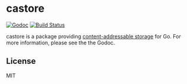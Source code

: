 # castore

[![Godoc](http://img.shields.io/badge/godoc-reference-blue.svg?style=flat)](https://godoc.org/github.com/andrew-d/castore) [![Build Status](https://travis-ci.org/andrew-d/castore.svg?branch=master)](https://travis-ci.org/andrew-d/castore)

castore is a package providing [content-addressable storage][1] for Go.  For
more information, please see the the Godoc.


## License

MIT

[1]: https://en.wikipedia.org/wiki/Content-addressable_storage
